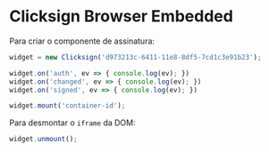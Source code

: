 # Clicksign Browser Embedded

Para criar o componente de assinatura:

```javascript
widget = new Clicksign('d973213c-6411-11e8-8df5-7cd1c3e91b23');

widget.on('auth', ev => { console.log(ev); })
widget.on('changed', ev => { console.log(ev); })
widget.on('signed', ev => { console.log(ev); })

widget.mount('container-id');
```

Para desmontar o `iframe` da DOM:

```javascript
widget.unmount();
```
